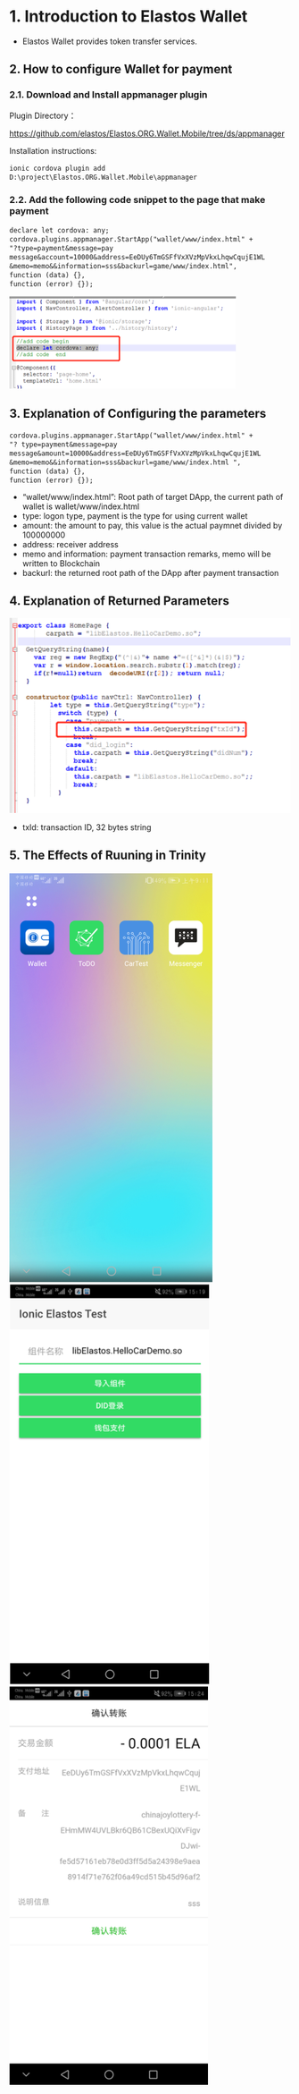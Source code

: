 # 1. Introduction to Elastos Wallet

* Elastos Wallet provides token transfer services.

## 2. How to configure Wallet for payment

### 2.1. Download and Install appmanager plugin

Plugin Directory：

<https://github.com/elastos/Elastos.ORG.Wallet.Mobile/tree/ds/appmanager>

Installation instructions:

```
ionic cordova plugin add D:\project\Elastos.ORG.Wallet.Mobile\appmanager
```

### 2.2. Add the following code snippet to the page that make payment

```
declare let cordova: any;
cordova.plugins.appmanager.StartApp("wallet/www/index.html" +
"?type=payment&message=pay message&account=10000&address=EeDUy6TmGSFfVxXVzMpVkxLhqwCqujE1WL
&memo=memo&&information=sss&backurl=game/www/index.html",
function (data) {},
function (error) {});
```

![DApp_DID_1](../../Ignore/images/DApp_DID_1.png)

## 3. Explanation of Configuring the parameters

```
cordova.plugins.appmanager.StartApp("wallet/www/index.html" +
"? type=payment&message=pay message&amount=10000&address=EeDUy6TmGSFfVxXVzMpVkxLhqwCqujE1WL
&memo=memo&&information=sss&backurl=game/www/index.html ",
function (data) {},
function (error) {});
```

* “wallet/www/index.html”: Root path of target DApp, the current path of wallet is wallet/www/index.html
* type: logon type, payment is the type for using current wallet
* amount: the amount to pay, this value is the actual paymnet divided by 100000000
* address: receiver address
* memo and information: payment transaction remarks, memo will be written to Blockchain
* backurl: the returned root path of the DApp after payment transaction

## 4. Explanation of Returned Parameters

![DApp_Wallet_1](../../Ignore/images/DApp_Wallet_1.png)

* txId:  transaction ID,  32 bytes string

## 5. The Effects of Ruuning in Trinity

![DApp_1](../../Ignore/images/DApp_1.png)
![DApp_2](../../Ignore/images/DApp_2.png)
![DApp_Wallet_2](../../Ignore/images/DApp_Wallet_2.png)
